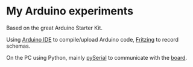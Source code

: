 # My Arduino experiments

Based on the great Arduino Starter Kit.

Using [Arduino IDE](https://www.arduino.cc/en/main/software) to compile/upload Arduino code,
[Fritzing](http://fritzing.org) to record schemas.

On the PC using Python, mainly [pySerial](https://github.com/pyserial/pyserial) to communicate with the
[board](https://www.youtube.com/watch?v=7NuaK29J1fM).


<!-- ❄️ Hello to the GitHub Archive! ❄️ -->
